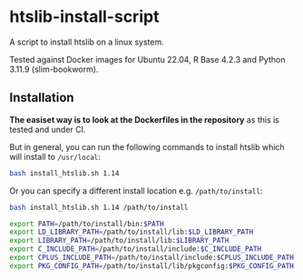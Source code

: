 # htslib-install-script

A script to install htslib on a linux system.

Tested against Docker images for Ubuntu 22.04, R Base 4.2.3 and Python 3.11.9 (slim-bookworm).

## Installation

**The easiset way is to look at the Dockerfiles in the repository** as this is tested and under CI.

But in general, you can run the following commands to install htslib which will install to `/usr/local`:

```bash
bash install_htslib.sh 1.14
```

Or you can specify a different install location e.g. `/path/to/install`:
```bash
bash install_htslib.sh 1.14 /path/to/install

export PATH=/path/to/install/bin:$PATH
export LD_LIBRARY_PATH=/path/to/install/lib:$LD_LIBRARY_PATH
export LIBRARY_PATH=/path/to/install/lib:$LIBRARY_PATH
export C_INCLUDE_PATH=/path/to/install/include:$C_INCLUDE_PATH
export CPLUS_INCLUDE_PATH=/path/to/install/include:$CPLUS_INCLUDE_PATH
export PKG_CONFIG_PATH=/path/to/install/lib/pkgconfig:$PKG_CONFIG_PATH
```
